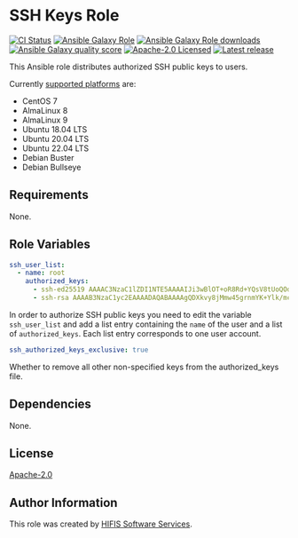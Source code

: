 <!--
SPDX-FileCopyrightText: 2020 Helmholtz Centre for Environmental Research (UFZ)
SPDX-FileCopyrightText: 2020 Helmholtz-Zentrum Dresden-Rossendorf (HZDR)

SPDX-License-Identifier: Apache-2.0
-->

# SSH Keys Role

[![CI Status](https://github.com/hifis-net/ansible-role-ssh-keys/actions/workflows/ci.yml/badge.svg)](https://github.com/hifis-net/ansible-role-ssh-keys/actions/workflows/ci.yml)
[![Ansible Galaxy Role](https://img.shields.io/ansible/role/52667?color=orange)](https://galaxy.ansible.com/hifis/ssh_keys)
[![Ansible Galaxy Role downloads](https://img.shields.io/ansible/role/d/52667)](https://galaxy.ansible.com/hifis/ssh_keys)
[![Ansible Galaxy quality score](https://img.shields.io/ansible/quality/52667)](https://galaxy.ansible.com/hifis/ssh_keys)
[![Apache-2.0 Licensed](https://img.shields.io/badge/License-Apache%202.0-blue.svg)](https://github.com/hifis-net/ansible-role-ssh-keys/blob/main/LICENSES/Apache-2.0.txt)
[![Latest release](https://img.shields.io/github/v/release/hifis-net/ansible-role-ssh-keys)](https://github.com/hifis-net/ansible-role-ssh-keys/releases)

This Ansible role distributes authorized SSH public keys to users.

Currently [supported platforms](meta/main.yml) are:

- CentOS 7
- AlmaLinux 8
- AlmaLinux 9
- Ubuntu 18.04 LTS
- Ubuntu 20.04 LTS
- Ubuntu 22.04 LTS
- Debian Buster
- Debian Bullseye

## Requirements

None.

## Role Variables

```yaml
ssh_user_list:
  - name: root
    authorized_keys:
      - ssh-ed25519 AAAAC3NzaC1lZDI1NTE5AAAAIJi3wBlOT+oR8Rd+YQsV8tUoQOd3NSUuyzJYQp8finD6 john@example.com
      - ssh-rsa AAAAB3NzaC1yc2EAAAADAQABAAAAgQDXkvy8jMmw45grnmYK+Ylk/mcc7IyG9taNseNiVrGjR8KRHVJpzEntW1g6SAomIGIpBLvviiyhal4E1v1bhpv2JopbiM3JDOck6gwc4AfpanjuZFPuq6stq5pF7bb2C+zliw16zTFL7bp09tD7nNs30GlchB5DU2sSn1zq4iC+eQ== john@example.com
```
In order to authorize SSH public keys you need to edit the variable
`ssh_user_list` and add a list entry containing the `name` of the user and a
list of `authorized_keys`. Each list entry corresponds to one user account.

```yaml
ssh_authorized_keys_exclusive: true
```
Whether to remove all other non-specified keys from the authorized_keys file.

## Dependencies

None.

## License

[Apache-2.0](LICENSES/Apache-2.0.txt)

## Author Information

This role was created by [HIFIS Software Services](https://software.hifis.net/).
